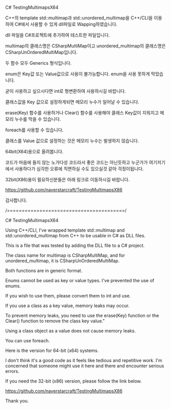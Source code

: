 C# TestingMultimapsX64

C++의 template std::multimap과 std::unordered_multimap을 C++/CLI을 이용하여 C#에서 사용할 수 있게 dll파일로 Wapping하였습니다.

dll 파일을 C#프로젝트에 추가하여 테스트한 파일입니다.

multimap의 클래스명은 CSharpMultiMap이고 unordered_multimap의 클래스명은 CSharpUnOrderedMultiMap입니다.

두 함수 모두 Generics 형식입니다.

enum은 Key값 또는 Value값으로 사용이 불가능합니다. enum을 사용 못하게 막았습니다.

굳이 사용하고 싶으시다면 int로 형변환하여 사용하시길 바랍니다.

클래스값을 Key 값으로 설정하게되면 메모리 누수가 일어날 수 있습니다.

erase(Key) 함수를 사용하거나 Clear() 함수를 사용해야 클래스 Key값이 지워지고 메모리 누수를 막을 수 있습니다.

foreach를 사용할 수 있습니다.

클래스를 Value 값으로 설정하는 것은 메모리 누수는 발생하지 않습니다.

64bit(X64)용으로 올려봅니다.

코드가 마음에 들지 않는 노가다성 코드라서 좋은 코드는 아닌듯하고 누군가가 여기저기에서 사용하다가 심각한 오류에 직면하실 수도 있으실것 같아 걱정이됩니다.

32bit(X86)용이 필요하신분들은 아래 링크로 이동하시길 바랍니다.

https://github.com/naverstarcraft/TestingMultimapsX86

감사합니다.

/*========================================*/

C# TestingMultimapsX64

Using C++/CLI, I've wrapped template std::multimap and std::unordered_multimap from C++ to be usable in C# as DLL files.

This is a file that was tested by adding the DLL file to a C# project.

The class name for multimap is CSharpMultiMap, and for unordered_multimap, it is CSharpUnOrderedMultiMap.

Both functions are in generic format.

Enums cannot be used as key or value types. I've prevented the use of enums.

If you wish to use them, please convert them to int and use.

If you use a class as a key value, memory leaks may occur.

To prevent memory leaks, you need to use the erase(Key) function or the Clear() function to remove the class key value."

Using a class object as a value does not cause memory leaks.

You can use foreach.

Here is the version for 64-bit (x64) systems.

I don't think it's a good code as it feels like tedious and repetitive work. I'm concerned that someone might use it here and there and encounter serious errors.

If you need the 32-bit (x86) version, please follow the link below.

https://github.com/naverstarcraft/TestingMultimapsX86

Thank you.